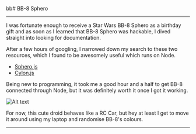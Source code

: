  bb# BB-8 Sphero
***
I was fortunate enough to receive a Star Wars BB-8 Sphero as a birthday gift and as soon as I learned that BB-8 Sphero was hackable, I dived straight into looking for documentation.

After a few hours of googling, I narrowed down my search to these two resources, which I found to be awesomely useful which runs on Node.

- [Sphero.js](https://github.com/orbotix/sphero.js)
- [Cylon.js](https://cylonjs.com/documentation/drivers/bb8/)

Being new to programming, it took me a good hour and a half to get BB-8 connected through Node, but it was definitely worth it once I got it working.

![Alt text](http://i.imgur.com/txJZ8JD.gif)

For now, this cute droid behaves like a RC Car, but hey at least I get to move it around using my laptop and randomise BB-8's colours.
***
